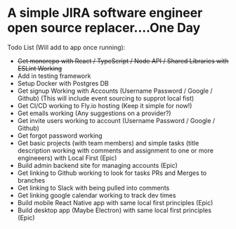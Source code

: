 # A simple JIRA software engineer open source replacer....One Day

Todo List (Will add to app once running):

- ~~Get monorepo with React / TypeScript / Node API / Shared Libraries with ESLint Working~~
- Add in testing framework
- Setup Docker with Postgres DB
- Get signup Working with Accounts (Username Password / Google / Github) (This will include event sourcing to supprot local fist)
- Get CI/CD working to Fly.io hosting (Keep it simple for now!)
- Get emails working (Any suggestions on a provider?)
- Get invite users working to account (Username Password / Google / Github)
- Get forgot password working
- Get basic projects (with team members) and simple tasks (title description working with comments and assignment to one or more engineeers) with Local First (Epic)
- Build admin backend site for managing accounts (Epic)
- Get linking to Github working to look for tasks PRs and Merges to branches
- Get linking to Slack with being pulled into comments
- Get linking google calendar working to track dev times
- Build mobile React Native app with same local first principles (Epic)
- Build desktop app (Maybe Electron) with same local first principles (Epic)
